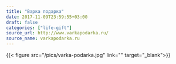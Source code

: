 ```yaml
---
title: "Варка подарка"
date: 2017-11-09T23:59:55+03:00
draft: false
categories: ["life-gift"]
source_url: http://www.varkapodarka.ru/
source_name: varkapodarka.ru
---
```


{{< figure src="/pics/varka-podarka.jpg" link="" target="_blank">}}

<!--more-->
